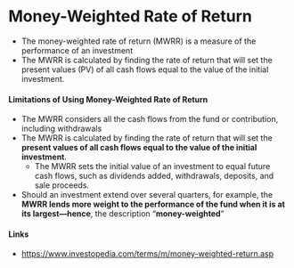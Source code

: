 # Money-Weighted Rate of Return

- The money-weighted rate of return (MWRR) is a measure of the performance of an investment
- The MWRR is calculated by finding the rate of return that will set the present values (PV) of all cash flows equal to the value of the initial investment.

#### Limitations of Using Money-Weighted Rate of Return
- The MWRR considers all the cash flows from the fund or contribution, including withdrawals
- The MWRR is calculated by finding the rate of return that will set the **present values of all cash flows equal to the value of the initial investment**.
  - The MWRR sets the initial value of an investment to equal future cash flows, such as dividends added, withdrawals, deposits, and sale proceeds.
- Should an investment extend over several quarters, for example, the **MWRR lends more weight to the performance of the fund when it is at its largest—hence**, the description “**money-weighted**”

#### Links
- https://www.investopedia.com/terms/m/money-weighted-return.asp
